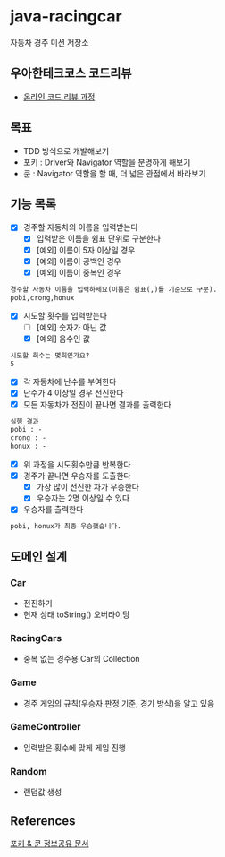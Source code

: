 # java-racingcar

자동차 경주 미션 저장소

## 우아한테크코스 코드리뷰

- [온라인 코드 리뷰 과정](https://github.com/woowacourse/woowacourse-docs/blob/master/maincourse/README.md)

## 목표

- TDD 방식으로 개발해보기
- 포키 : Driver와 Navigator 역할을 분명하게 해보기
- 쿤 : Navigator 역할을 할 때, 더 넓은 관점에서 바라보기

## 기능 목록

- [X] 경주할 자동차의 이름을 입력받는다
    - [X] 입력받은 이름을 쉼표 단위로 구분한다
    - [X] [예외] 이름이 5자 이상일 경우
    - [X] [예외] 이름이 공백인 경우
    - [X] [예외] 이름이 중복인 경우

```markdown
경주할 자동차 이름을 입력하세요(이름은 쉼표(,)를 기준으로 구분).
pobi,crong,honux
```

- [X] 시도할 횟수를 입력받는다
    - [ ] [예외] 숫자가 아닌 값
    - [X] [예외] 음수인 값

```markdown
시도할 회수는 몇회인가요?
5
```

- [X] 각 자동차에 난수를 부여한다
- [X] 난수가 4 이상일 경우 전진한다
- [X] 모든 자동차가 전진이 끝나면 결과를 출력한다

```markdown
실행 결과
pobi : -
crong : -
honux : -
```

- [X] 위 과정을 시도횟수만큼 반복한다
- [X] 경주가 끝나면 우승자를 도출한다
    - [X] 가장 많이 전진한 차가 우승한다
    - [X] 우승자는 2명 이상일 수 있다
- [X] 우승자를 출력한다

```markdown
pobi, honux가 최종 우승했습니다.
```

## 도메인 설계

### Car

- 전진하기
- 현재 상태 toString() 오버라이딩

### RacingCars

- 중복 없는 경주용 Car의 Collection

### Game

- 경주 게임의 규칙(우승자 판정 기준, 경기 방식)을 알고 있음

### GameController

- 입력받은 횟수에 맞게 게임 진행

### Random

- 랜덤값 생성


## References
[포키 & 쿤 정보공유 문서](https://www.notion.so/b3664062733943e8b98489cffb82d322)
